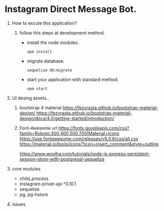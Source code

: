 # Instagram Direct Message Bot.

1. How to excute this application?
    1) follow this steps at development method.
        - install the node modules.
            `````````
            npm install
            `````````

        - migrate database.
            `````````
            sequelize db:migrate
            `````````

        - start your application with standard method.

            ````````
            npm start
            ````````
2. UI desing assets..
    1) bootstrap 4 material
        https://fezvrasta.github.io/bootstrap-material-design/
        https://fezvrasta.github.io/bootstrap-material-design/docs/4.0/getting-started/introduction/

    2) Font-Awesome url
        https://fonts.googleapis.com/css?family=Roboto:300,400,500,700|Material+Icons
        https://use.fontawesome.com/releases/v5.0.6/css/all.css
        https://material.io/tools/icons/?icon=insert_comment&style=outline

        https://www.woolha.com/tutorials/node-js-express-persistent-session-store-with-postgresql-sequelize

3. core modules
    - child_process
    - instagram-privat-api ^0.10.1
    - sequelize
    - pg, pg-hstore

4. issues
   